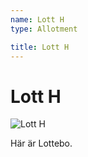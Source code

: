 ```yaml
---
name: Lott H
type: Allotment

title: Lott H
---
```

# Lott H

![Lott H](/lotter/lotth.jpg#left)

Här är Lottebo. 
